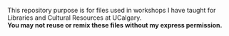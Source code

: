 This repository purpose is for files used in workshops I have taught for Libraries and Cultural Resources at UCalgary.<br>
<b>You may not reuse or remix these files without my express permission.</b>

